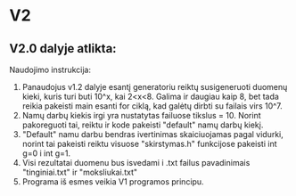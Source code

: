 # V2
V2.0 dalyje atlikta:
---
Naudojimo instrukcija:
1. Panaudojus v1.2 dalyje esantį generatoriu reiktų susigeneruoti duomenų kieki, kuris turi buti 10^x, kai 2<x<8. Galima ir daugiau kaip 8, bet tada reikia pakeisti main esanti for ciklą, kad galėtų dirbti su failais virs 10^7.
2. Namų darbų kiekis irgi yra nustatytas failuose tikslus = 10. Norint pakoreguoti tai, reiktu ir kode pakeisti "default" namų darbų kiekį.
3. "Default" namu darbu bendras ivertinimas skaiciuojamas pagal vidurki, norint tai pakeisti reiktu visuose "skirstymas.h" funkcijose pakeisti int g=0 i int g=1.
4. Visi rezultatai duomenu bus isvedami i .txt failus pavadinimais "tinginiai.txt" ir "moksliukai.txt"
5. Programa iš esmes veikia V1 programos principu.
